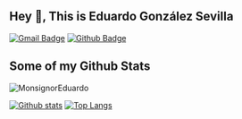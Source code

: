 ## Hey 👋, This is Eduardo González Sevilla
[![Gmail Badge](https://img.shields.io/badge/-monsignor.eduardo@gmail.com-c14438?style=flat&logo=Gmail&logoColor=white&link=mailto:monsignor.eduardo@gmail.com)](mailto:monsignor.eduardo@gmail.com) 
[![Github Badge](https://img.shields.io/badge/-MonsignorEduardo-grey?style=flat&logo=github&logoColor=white&link=https://github.com/MonsignorEduardo/)](https://www.github.com/MonsignorEduardo/)
## Some of my Github Stats
<p align=left> <img src=https://komarev.com/ghpvc/?username=MonsignorEduardo alt=MonsignorEduardo /> </p>

[![Github stats](https://github-readme-stats.vercel.app/api?username=MonsignorEduardo&show_icons=true&include_all_commits=true)](https://github.com/MonsignorEduardo/github-readme-stats)
[![Top Langs](https://github-readme-stats.vercel.app/api/top-langs/?username=MonsignorEduardo&layout=compact)](https://github.com/MonsignorEduardo/github-readme-stats)
